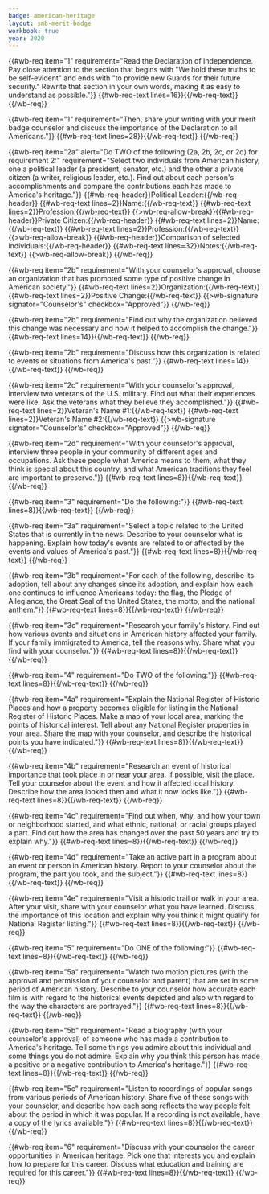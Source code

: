 ```yaml
---
badge: american-heritage
layout: smb-merit-badge
workbook: true
year: 2020
---
```



{{#wb-req item="1" requirement="Read the Declaration of Independence. Pay close attention to the section that begins with \"We hold these truths to be self-evident\" and ends with \"to provide new Guards for their future security.\" Rewrite that section in your own words, making it as easy to understand as possible."}}
{{#wb-req-text lines=16}}{{/wb-req-text}}
{{/wb-req}}

{{#wb-req item="1" requirement="Then, share your writing with your merit badge counselor and discuss the importance of the Declaration to all Americans."}}
{{#wb-req-text lines=28}}{{/wb-req-text}}
{{/wb-req}}

{{#wb-req item="2a" alert="Do TWO of the following (2a, 2b, 2c, or 2d) for requirement 2:" requirement="Select two individuals from American history, one a political leader (a president, senator, etc.) and the other a private citizen (a writer, religious leader, etc.). Find out about each person's accomplishments and compare the contributions each has made to America's heritage."}}
{{#wb-req-header}}Political Leader:{{/wb-req-header}}
{{#wb-req-text lines=2}}Name:{{/wb-req-text}}
{{#wb-req-text lines=2}}Profession:{{/wb-req-text}}
{{>wb-req-allow-break}}{{#wb-req-header}}Private Citizen:{{/wb-req-header}}
{{#wb-req-text lines=2}}Name:{{/wb-req-text}}
{{#wb-req-text lines=2}}Profession:{{/wb-req-text}}
{{>wb-req-allow-break}}
{{#wb-req-header}}Comparison of selected individuals:{{/wb-req-header}}
{{#wb-req-text lines=32}}Notes:{{/wb-req-text}}
{{>wb-req-allow-break}}
{{/wb-req}}

{{#wb-req item="2b" requirement="With your counselor's approval, choose an organization that has promoted some type of positive change in American society."}}
{{#wb-req-text lines=2}}Organization:{{/wb-req-text}}
{{#wb-req-text lines=2}}Positive Change:{{/wb-req-text}}
{{>wb-signature signator="Counselor's" checkbox="Approved"}}
{{/wb-req}}

{{#wb-req item="2b" requirement="Find out why the organization believed this change was necessary and how it helped to accomplish the change."}}
{{#wb-req-text lines=14}}{{/wb-req-text}}
{{/wb-req}}

{{#wb-req item="2b" requirement="Discuss how this organization is related to events or situations from America's past."}}
{{#wb-req-text lines=14}}{{/wb-req-text}}
{{/wb-req}}

{{#wb-req item="2c" requirement="With your counselor's approval, interview two veterans of the U.S. military. Find out what their experiences were like. Ask the veterans what they believe they accomplished."}}
{{#wb-req-text lines=2}}Veteran's Name #1:{{/wb-req-text}}
{{#wb-req-text lines=2}}Veteran's Name #2:{{/wb-req-text}}
{{>wb-signature signator="Counselor's" checkbox="Approved"}}
{{/wb-req}}

{{#wb-req item="2d" requirement="With your counselor's approval, interview three people in your community of different ages and occupations. Ask these people what America means to them, what they think is special about this country, and what American traditions they feel are important to preserve."}}
{{#wb-req-text lines=8}}{{/wb-req-text}}
{{/wb-req}}

{{#wb-req item="3" requirement="Do the following:"}}
{{#wb-req-text lines=8}}{{/wb-req-text}}
{{/wb-req}}

{{#wb-req item="3a" requirement="Select a topic related to the United States that is currently in the news. Describe to your counselor what is happening. Explain how today's events are related to or affected by the events and values of America's past."}}
{{#wb-req-text lines=8}}{{/wb-req-text}}
{{/wb-req}}

{{#wb-req item="3b" requirement="For each of the following, describe its adoption, tell about any changes since its adoption, and explain how each one continues to influence Americans today: the flag, the Pledge of Allegiance, the Great Seal of the United States, the motto, and the national anthem."}}
{{#wb-req-text lines=8}}{{/wb-req-text}}
{{/wb-req}}

{{#wb-req item="3c" requirement="Research your family's history. Find out how various events and situations in American history affected your family. If your family immigrated to America, tell the reasons why. Share what you find with your counselor."}}
{{#wb-req-text lines=8}}{{/wb-req-text}}
{{/wb-req}}

{{#wb-req item="4" requirement="Do TWO of the following:"}}
{{#wb-req-text lines=8}}{{/wb-req-text}}
{{/wb-req}}

{{#wb-req item="4a" requirement="Explain the National Register of Historic Places and how a property becomes eligible for listing in the National Register of Historic Places. Make a map of your local area, marking the points of historical interest. Tell about any National Register properties in your area. Share the map with your counselor, and describe the historical points you have indicated."}}
{{#wb-req-text lines=8}}{{/wb-req-text}}
{{/wb-req}}

{{#wb-req item="4b" requirement="Research an event of historical importance that took place in or near your area. If possible, visit the place. Tell your counselor about the event and how it affected local history. Describe how the area looked then and what it now looks like."}}
{{#wb-req-text lines=8}}{{/wb-req-text}}
{{/wb-req}}

{{#wb-req item="4c" requirement="Find out when, why, and how your town or neighborhood started, and what ethnic, national, or racial groups played a part. Find out how the area has changed over the past 50 years and try to explain why."}}
{{#wb-req-text lines=8}}{{/wb-req-text}}
{{/wb-req}}

{{#wb-req item="4d" requirement="Take an active part in a program about an event or person in American history. Report to your counselor about the program, the part you took, and the subject."}}
{{#wb-req-text lines=8}}{{/wb-req-text}}
{{/wb-req}}

{{#wb-req item="4e" requirement="Visit a historic trail or walk in your area. After your visit, share with your counselor what you have learned. Discuss the importance of this location and explain why you think it might qualify for National Register listing."}}
{{#wb-req-text lines=8}}{{/wb-req-text}}
{{/wb-req}}

{{#wb-req item="5" requirement="Do ONE of the following:"}}
{{#wb-req-text lines=8}}{{/wb-req-text}}
{{/wb-req}}

{{#wb-req item="5a" requirement="Watch two motion pictures (with the approval and permission of your counselor and parent) that are set in some period of American history. Describe to your counselor how accurate each film is with regard to the historical events depicted and also with regard to the way the characters are portrayed."}}
{{#wb-req-text lines=8}}{{/wb-req-text}}
{{/wb-req}}

{{#wb-req item="5b" requirement="Read a biography (with your counselor's approval) of someone who has made a contribution to America's heritage. Tell some things you admire about this individual and some things you do not admire. Explain why you think this person has made a positive or a negative contribution to America's heritage."}}
{{#wb-req-text lines=8}}{{/wb-req-text}}
{{/wb-req}}

{{#wb-req item="5c" requirement="Listen to recordings of popular songs from various periods of American history. Share five of these songs with your counselor, and describe how each song reflects the way people felt about the period in which it was popular. If a recording is not available, have a copy of the lyrics available."}}
{{#wb-req-text lines=8}}{{/wb-req-text}}
{{/wb-req}}

{{#wb-req item="6" requirement="Discuss with your counselor the career opportunities in American heritage. Pick one that interests you and explain how to prepare for this career. Discuss what education and training are required for this career."}}
{{#wb-req-text lines=8}}{{/wb-req-text}}
{{/wb-req}}
